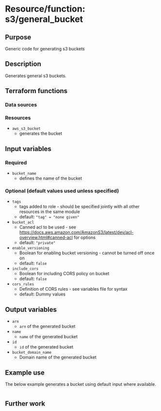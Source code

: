 # Resource/function: s3/general_bucket

## Purpose
Generic code for generating s3 buckets

## Description
Generates general s3 buckets.

## Terraform functions

### Data sources

### Resources
- `aws_s3_bucket`
    - generates the bucket

## Input variables
### Required
- `bucket_name`
    - defines the name of the bucket

### Optional (default values used unless specified)
- `tags`
    - tags added to role - should be specified jointly with all other resources in the same module
    - default: `"tag" = "none given"`
- `bucket_acl`
    - Canned acl to be used - see https://docs.aws.amazon.com/AmazonS3/latest/dev/acl-overview.html#canned-acl for options
    - default: `"private"`
- `enable_versioning`
    - Boolean for enabling bucket versioning - cannot be turned off once on
    - default: `false`
- `include_cors`
    - Boolean for including CORS policy on bucket
    - default: `false`
- `cors_rules`
    - Definition of CORS rules - see variables file for syntax
    - default: Dummy values


## Output variables
- `arn`
    - `arn` of the generated bucket
- `name`
    - `name` of the generated bucket
- `id`
    - `id` of the generated bucket
- `bucket_domain_name`
    - Domain name of the generated bucket

## Example use
The below example generates a bucket using default input where available.
```sql

```

## Further work
